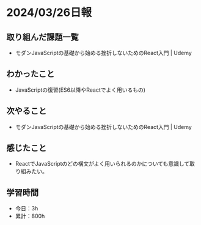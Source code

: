 # 2024/03/26日報
## 取り組んだ課題一覧
- モダンJavaScriptの基礎から始める挫折しないためのReact入門 | Udemy

## わかったこと
- JavaScriptの復習(ES6以降やReactでよく用いるもの)

## 次やること
- モダンJavaScriptの基礎から始める挫折しないためのReact入門 | Udemy

## 感じたこと
- ReactでJavaScriptのどの構文がよく用いられるのかについても意識して取り組みたい。

## 学習時間
- 今日：3h
- 累計：800h
